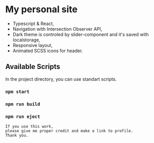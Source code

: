 # My personal site

- Typescript & React,
- Navigation with Intersection Observer API,
- Dark theme is controled by slider-component and it's saved with localstorage,
- Responsive layout,
- Animated SCSS icons for header.

## Available Scripts
In the project directory, you can use standart scripts.

### `npm start`
### `npm run build`
### `npm run eject`

```
If you use this work, 
please give me proper credit and make a link to profile.
Thank you.
```